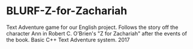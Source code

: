 # BLURF-Z-for-Zachariah
Text Adventure game for our English project.
Follows the story off the character Ann in Robert C. O'Brien's "Z for Zachariah" after the events of the book.
Basic C++ Text Adventure system.
2017
